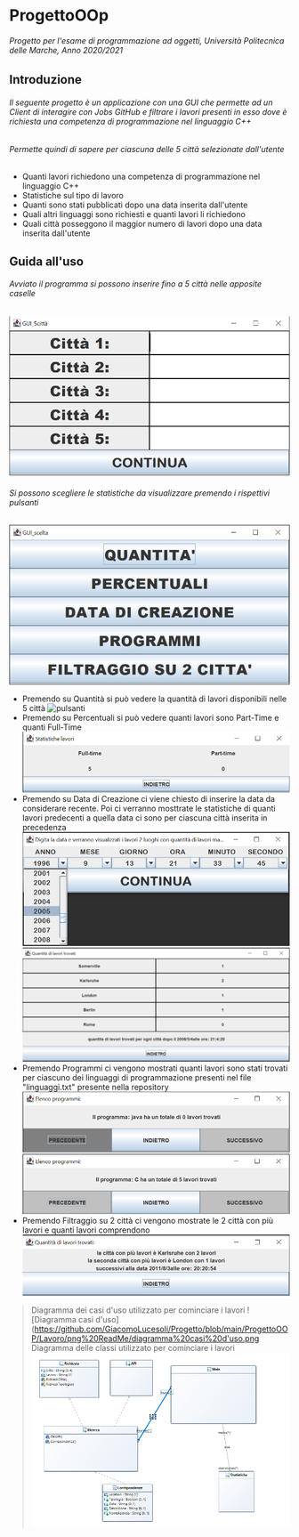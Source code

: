# ProgettoOOp
###### Progetto per l'esame di programmazione ad oggetti, Università Politecnica delle Marche, Anno 2020/2021
## Introduzione
###### Il seguente progetto è un applicazione con una GUI che permette ad un Client di interagire con Jobs GitHub e filtrare i lavori presenti in esso dove è richiesta una competenza di programmazione nel linguaggio C++
###### Permette quindi di sapere per ciascuna delle 5 città selezionate dall'utente
* Quanti lavori richiedono una competenza di programmazione nel linguaggio C++
* Statistiche sul tipo di lavoro
* Quanti sono stati pubblicati dopo una data inserita dall'utente
* Quali altri linguaggi sono richiesti e quanti lavori li richiedono
* Quali città posseggono il maggior numero di lavori dopo una data inserita dall'utente

## Guida all'uso
###### Avviato il programma si possono inserire fino a 5 città nelle apposite caselle
![inserirecitta](https://github.com/GiacomoLucesoli/Progetto/blob/main/ProgettoOOP/Lavoro/png%20ReadMe/unknown.png)
###### Si possono scegliere le statistiche da visualizzare premendo i rispettivi pulsanti
![pulsanti](https://github.com/GiacomoLucesoli/Progetto/blob/main/ProgettoOOP/Lavoro/png%20ReadMe/unknown%20(1).png)
* Premendo su Quantità si può vedere la quantità di lavori disponibili nelle 5 città
![pulsanti](https://github.com/GiacomoLucesoli/Progetto/blob/main/ProgettoOOP/Lavoro/png%20ReadMe/quantit%C3%A0.png)
* Premendo su Percentuali si può vedere quanti lavori sono Part-Time e quanti Full-Time
![pulsanti](https://github.com/GiacomoLucesoli/Progetto/blob/main/ProgettoOOP/Lavoro/png%20ReadMe/parttime.png)
* Premendo su Data di Creazione ci viene chiesto di inserire la data da considerare recente. Poi ci verranno mosttrate le statistiche di quanti lavori predecenti a quella data ci sono per ciascuna città inserita in precedenza
![pulsanti](https://github.com/GiacomoLucesoli/Progetto/blob/main/ProgettoOOP/Lavoro/png%20ReadMe/recenti.png)
![pulsanti](https://github.com/GiacomoLucesoli/Progetto/blob/main/ProgettoOOP/Lavoro/png%20ReadMe/data%20di%20creazione.png)
* Premendo Programmi ci vengono mostrati quanti lavori sono stati trovati per ciascuno dei linguaggi di programmazione presenti nel file "linguaggi.txt" presente nella repository
![pulsanti](https://github.com/GiacomoLucesoli/Progetto/blob/main/ProgettoOOP/Lavoro/png%20ReadMe/linguaggi.png)
![pulsanti](https://github.com/GiacomoLucesoli/Progetto/blob/main/ProgettoOOP/Lavoro/png%20ReadMe/linguaggi1.png)
* Premendo Filtraggio su 2 città ci vengono mostrate le 2 città con più lavori e quanti lavori comprendono
![pulsanti](https://github.com/GiacomoLucesoli/Progetto/blob/main/ProgettoOOP/Lavoro/png%20ReadMe/best%20cities.png)


> Diagramma dei casi d'uso utilizzato per cominciare i lavori
![Diagramma casi d'uso](https://github.com/GiacomoLucesoli/Progetto/blob/main/ProgettoOOP/Lavoro/png%20ReadMe/diagramma%20casi%20d'uso.png
> Diagramma delle classi utilizzato per cominciare i lavori
![Diagramma classi](https://github.com/GiacomoLucesoli/Progetto/blob/main/ProgettoOOP/Lavoro/png%20ReadMe/diagramma%20classi.png)
